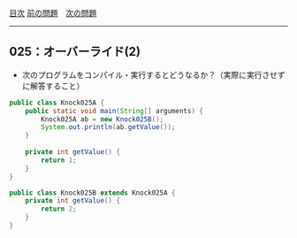 [目次](../toc.md)
[前の問題](../024/README.md)　[次の問題](../026/README.md)


***
## 025：オーバーライド(2)
* 次のプログラムをコンパイル・実行するとどうなるか？（実際に実行させずに解答すること）

```java:Knock025A.java
public class Knock025A {
    public static void main(String[] arguments) {
        Knock025A ab = new Knock025B();
        System.out.println(ab.getValue());
    }
    
    private int getValue() {
        return 1;
    }
}
```

```java:Knock025B.java
public class Knock025B extends Knock025A {
    private int getValue() {
        return 2;
    }
}
```

